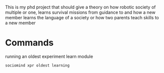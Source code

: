 This is my phd project that should give a theory on how robotic society of multiple or one, 
learns survival missions from guidance to and how a new member learns the language of a society 
or how two parents teach skills to a new member


# Commands
running an oldest experiment learn module

```bash
sociomind xpr oldest learning 
```
